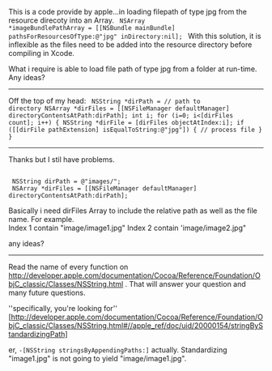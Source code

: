 This is a code provide by apple...in loading filepath of  type jpg from the resource direcoty into an Array.
<code>
 NSArray *imageBundlePathArray = [[NSBundle mainBundle] pathsForResourcesOfType:@"jpg" inDirectory:nil];
</code>
With this solution, it is inflexible as the files need to be added into the resource directory before compiling in Xcode.

What i require is able to load file path of type jpg from a folder at run-time.  Any ideas?

----

Off the top of my head:
<code>
 NSString *dirPath = // path to directory
 NSArray *dirFiles = [[NSFileManager defaultManager] directoryContentsAtPath:dirPath];
 int i;
 for (i=0; i<[dirFiles count]; i++)
 {
 	NSString *dirFile = [dirFiles objectAtIndex:i];
 	if ([[dirFile pathExtension] isEqualToString:@"jpg"])
 	{
 		// process file
 	}
 }
</code>

----

Thanks but I stil have problems.

<code>
 NSString dirPath = @"images/";
 NSArray *dirFiles = [[NSFileManager defaultManager] directoryContentsAtPath:dirPath];
</code>

Basically i need dirFiles Array to include the relative path as well as the file name.  For example.  
Index 1 contain "image/image1.jpg"
Index 2 contain 'image/image2.jpg"

any ideas?

----

Read the name of every function on http://developer.apple.com/documentation/Cocoa/Reference/Foundation/ObjC_classic/Classes/NSString.html .   That will answer your question and many future questions.

''specifically, you're looking for''  [http://developer.apple.com/documentation/Cocoa/Reference/Foundation/ObjC_classic/Classes/NSString.html#//apple_ref/doc/uid/20000154/stringByStandardizingPath]

er, <code>-[NSString stringsByAppendingPaths:]</code> actually.  Standardizing "image1.jpg" is not going to yield "image/image1.jpg".